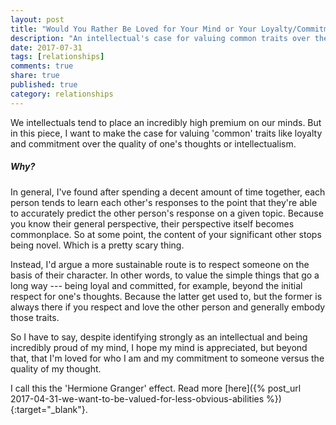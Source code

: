 ```yaml
---
layout: post
title: "Would You Rather Be Loved for Your Mind or Your Loyalty/Commitment?"
description: "An intellectual's case for valuing common traits over the quality of one's mind."
date: 2017-07-31
tags: [relationships]
comments: true
share: true
published: true
category: relationships
---
```


We intellectuals tend to place an incredibly high premium on our minds. But in this piece, I want to make the case for valuing 'common' traits like loyalty and commitment over the quality of one's thoughts or intellectualism. 

##### Why?

In general, I've found after spending a decent amount of time together, each person tends to learn each other's responses to the point that they're able to accurately predict the other person's response on a given topic. Because you know their general perspective, their perspective itself becomes commonplace. So at some point, the content of your significant other stops being novel. Which is a pretty scary thing. 

Instead, I'd argue a more sustainable route is to respect someone on the basis of their character. In other words, to value the simple things that go a long way --- being loyal and committed, for example, beyond the initial respect for one's thoughts. Because the latter get used to, but the former is always there if you respect and love the other person and generally embody those traits. 

So I have to say, despite identifying strongly as an intellectual and being incredibly proud of my mind, I hope my mind is appreciated, but beyond that, that I'm loved for who I am and my commitment to someone versus the quality of my thought. 

I call this the 'Hermione Granger' effect. Read more [here]({% post_url 2017-04-31-we-want-to-be-valued-for-less-obvious-abilities %}){:target="_blank"}.